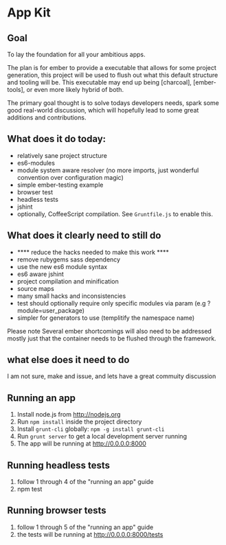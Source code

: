# App Kit

## Goal
To lay the foundation for all your ambitious apps.

The plan is for ember to provide a executable that allows for some project generation, this project
will be used to flush out what this default structure and tooling will be. This executable may end
up being [charcoal], [ember-tools], or even more likely hybrid of both. 

The primary goal thought is to solve todays developers needs, spark some good real-world discussion, 
which will hopefully lead to some great additions and contributions.

## What does it do today:

- relatively sane project structure
- es6-modules
- module system aware resolver (no more imports, just wonderful convention over configuration magic)
- simple ember-testing example
- browser test
- headless tests
- jshint
- optionally, CoffeeScript compilation. See `Gruntfile.js` to enable this.
 
## What does it clearly need to still do
- **** reduce the hacks needed to make this work ****
- remove rubygems sass dependency
- use the new es6 module syntax
- es6 aware jshint
- project compilation and minification
- source maps
- many small hacks and inconsistencies
- test should optionally require only specific modules via param (e.g ?module=user_package)
- simpler for generators to use (templitify the namespace name)

Please note Several ember shortcomings will also need to be addressed mostly just that the container needs
to be flushed through the framework. 

## what else does it need to do

I am not sure, make and issue, and lets have a great commuity discussion

## Running an app

1. Install node.js from http://nodejs.org
2. Run `npm install` inside the project directory
3. Install `grunt-cli` globally: `npm -g install grunt-cli`
4. Run `grunt server` to get a local development server running
5. The app will be running at http://0.0.0.0:8000

## Running headless tests
1. follow 1 through 4 of the "running an app" guide
2. npm test

## Running browser tests
1. follow 1 through 5 of the "running an app" guide
2. the tests will be running at http://0.0.0.0:8000/tests
